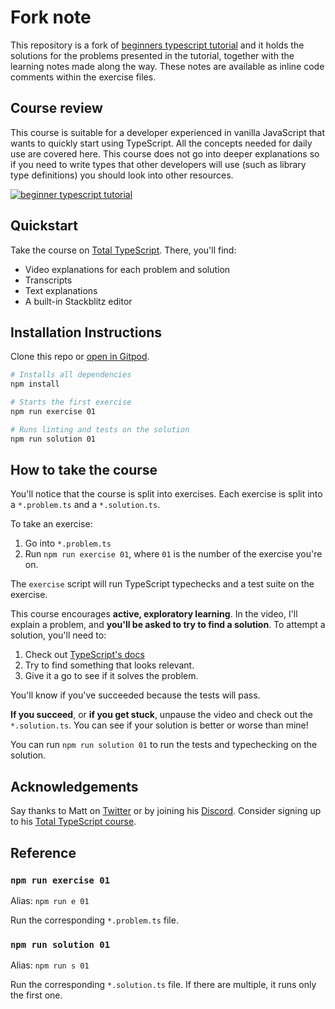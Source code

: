 # Fork note

This repository is a fork of [beginners typescript tutorial](https://github.com/total-typescript/beginners-typescript-tutorial) and it holds the solutions for the problems presented in the tutorial, together with the learning notes made along the way. These notes are available as inline code comments within the exercise files.

## Course review

This course is suitable for a developer experienced in vanilla JavaScript that wants to quickly start using TypeScript. All the concepts needed for daily use are covered here. This course does not go into deeper explanations so if you need to write types that other developers will use (such as library type definitions) you should look into other resources.

<a href="https://totaltypescript.com/tutorials/beginners-typescript"><img src="https://res.cloudinary.com/total-typescript/image/upload/v1664461034/beginners-typescript-tutorial/github_2x_himnyi.png" alt="beginner typescript tutorial" /></a>

## Quickstart

Take the course on [Total TypeScript](https://totaltypescript.com/tutorials/beginners-typescript). There, you'll find:

- Video explanations for each problem and solution
- Transcripts
- Text explanations
- A built-in Stackblitz editor

## Installation Instructions

Clone this repo or [open in Gitpod](https://gitpod.io/#https://github.com/total-typescript/beginners-typescript).

```sh
# Installs all dependencies
npm install

# Starts the first exercise
npm run exercise 01

# Runs linting and tests on the solution
npm run solution 01
```

## How to take the course

You'll notice that the course is split into exercises. Each exercise is split into a `*.problem.ts` and a `*.solution.ts`.

To take an exercise:

1. Go into `*.problem.ts`
2. Run `npm run exercise 01`, where `01` is the number of the exercise you're on.

The `exercise` script will run TypeScript typechecks and a test suite on the exercise.

This course encourages **active, exploratory learning**. In the video, I'll explain a problem, and **you'll be asked to try to find a solution**. To attempt a solution, you'll need to:

1. Check out [TypeScript's docs](https://www.typescriptlang.org/docs/handbook/intro.html)
2. Try to find something that looks relevant.
3. Give it a go to see if it solves the problem.

You'll know if you've succeeded because the tests will pass.

**If you succeed**, or **if you get stuck**, unpause the video and check out the `*.solution.ts`. You can see if your solution is better or worse than mine!

You can run `npm run solution 01` to run the tests and typechecking on the solution.

## Acknowledgements

Say thanks to Matt on [Twitter](https://twitter.com/mattpocockuk) or by joining his [Discord](https://discord.gg/8S5ujhfTB3). Consider signing up to his [Total TypeScript course](https://totaltypescript.com).

## Reference

### `npm run exercise 01`

Alias: `npm run e 01`

Run the corresponding `*.problem.ts` file.

### `npm run solution 01`

Alias: `npm run s 01`

Run the corresponding `*.solution.ts` file. If there are multiple, it runs only the first one.
